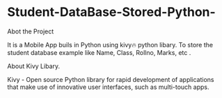 # Student-DataBase-Stored-Python-

Abot the Project

It is a Mobile App buils in Python using kivy🔥 python libary. To store the student database example like Name, Class, Rollno, Marks, etc .

About Kivy Libary.

Kivy - Open source Python library for rapid development of applications
that make use of innovative user interfaces, such as multi-touch apps.
